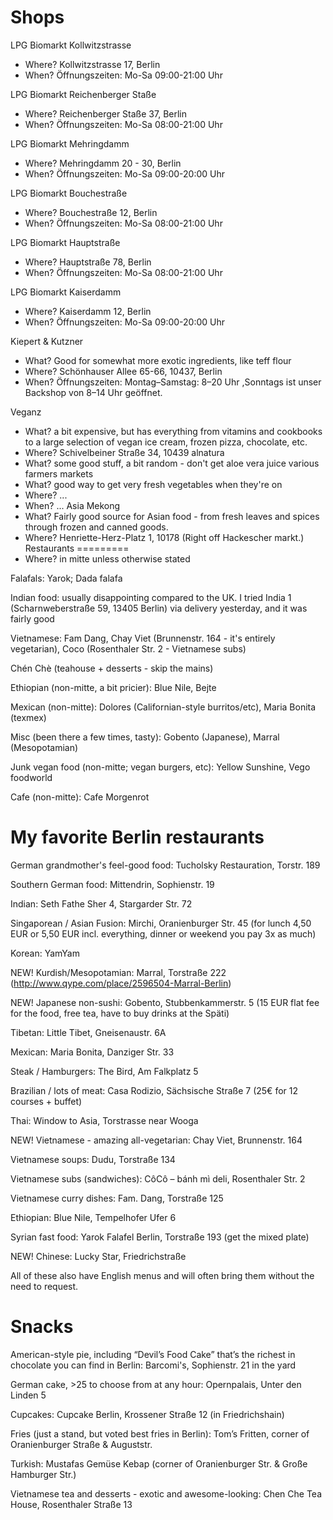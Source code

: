 Shops
=====
LPG Biomarkt Kollwitzstrasse
* Where? Kollwitzstrasse 17, Berlin
* When? Öffnungszeiten: Mo-Sa 09:00-21:00 Uhr

LPG Biomarkt Reichenberger Staße
  * Where? Reichenberger Staße 37, Berlin
  * When? Öffnungszeiten: Mo-Sa 08:00-21:00 Uhr

LPG Biomarkt Mehringdamm
  * Where? Mehringdamm 20 - 30, Berlin
  * When? Öffnungszeiten: Mo-Sa 09:00-20:00 Uhr

LPG Biomarkt Bouchestraße
  * Where? Bouchestraße 12, Berlin
  * When? Öffnungszeiten: Mo-Sa 08:00-21:00 Uhr

LPG Biomarkt Hauptstraße
  * Where? Hauptstraße 78, Berlin
  * When? Öffnungszeiten: Mo-Sa 08:00-21:00 Uhr

LPG Biomarkt Kaiserdamm
  * Where? Kaiserdamm 12, Berlin
  * When? Öffnungszeiten: Mo-Sa 09:00-20:00 Uhr 

Kiepert & Kutzner
  * What? Good for somewhat more exotic ingredients, like teff flour
  * Where? Schönhauser Allee 65-66, 10437, Berlin
  * When? Öffnungszeiten: Montag–Samstag: 8–20 Uhr ,Sonntags ist unser Backshop von 8–14 Uhr geöffnet.    

Veganz
  * What? a  bit expensive, but has everything from vitamins and cookbooks to a  large selection of vegan ice cream, frozen pizza, chocolate, etc.
  * Where? Schivelbeiner Straße 34, 10439
alnatura
  * What? some good stuff, a bit random - don't get aloe vera juice
various farmers markets
  * What? good way to get very fresh vegetables when they're on
  * Where? ...
  * When? ...
Asia Mekong
  * What? Fairly good source for Asian food - from fresh leaves and spices through frozen and canned goods.
  * Where? Henriette-Herz-Platz 1, 10178 (Right off Hackescher markt.) 
Restaurants
=========
  * Where? in mitte unless otherwise stated

Falafals: Yarok; Dada falafa

Indian food: usually disappointing compared to the UK. I tried India 1 (Scharnweberstraße 59, 13405 Berlin) via delivery yesterday, and it was fairly good

Vietnamese: Fam Dang, Chay Viet (Brunnenstr. 164 - it's entirely vegetarian), Coco (Rosenthaler Str. 2 - Vietnamese subs)

Chén Chè (teahouse + desserts - skip the mains)

Ethiopian (non-mitte, a bit pricier): Blue Nile, Bejte

Mexican (non-mitte): Dolores (Californian-style burritos/etc), Maria Bonita (texmex)

Misc (been there a few times, tasty): Gobento (Japanese), Marral (Mesopotamian)

Junk vegan food (non-mitte; vegan burgers, etc): Yellow Sunshine, Vego foodworld

Cafe (non-mitte): Cafe Morgenrot

My favorite Berlin restaurants
==============================

German grandmother's feel-good food: Tucholsky Restauration, Torstr. 189

Southern German food: Mittendrin, Sophienstr. 19

Indian: Seth Fathe Sher 4, Stargarder Str. 72

Singaporean / Asian Fusion: Mirchi, Oranienburger Str. 45 (for lunch 4,50 EUR or 5,50 EUR incl. everything, dinner or 
weekend you pay 3x as much)

Korean: YamYam

NEW! Kurdish/Mesopotamian: Marral, Torstraße 222 (http://www.qype.com/place/2596504-Marral-Berlin)

NEW! Japanese non-sushi: Gobento, Stubbenkammerstr. 5 (15 EUR flat fee for the food, free tea, have to buy drinks at the 
Späti)

Tibetan: Little Tibet, Gneisenaustr. 6A

Mexican: Maria Bonita, Danziger Str. 33 

Steak / Hamburgers: The Bird, Am Falkplatz 5

Brazilian / lots of meat: Casa Rodizio, Sächsische Straße 7 (25€ for 12 courses + buffet)

Thai: Window to Asia, Torstrasse near Wooga

NEW! Vietnamese - amazing all-vegetarian: Chay Viet, Brunnenstr. 164

Vietnamese soups: Dudu, Torstraße 134

Vietnamese subs (sandwiches): CôCô – bánh mì deli, Rosenthaler Str. 2

Vietnamese curry dishes: Fam. Dang, Torstraße 125

Ethiopian: Blue Nile, Tempelhofer Ufer 6

Syrian fast food: Yarok Falafel Berlin, Torstraße 193  (get the mixed plate)

NEW! Chinese: Lucky Star, Friedrichstraße

All of these also have English menus and will often bring them without the need to request.

Snacks
======

American-style pie, including “Devil’s Food Cake” that’s the richest in chocolate you can find in Berlin: Barcomi's, 
Sophienstr. 21 in the yard

German cake, >25 to choose from at any hour: Opernpalais, Unter den Linden 5

Cupcakes: Cupcake Berlin, Krossener Straße 12 (in Friedrichshain)

Fries (just a stand, but voted best fries in Berlin): Tom’s Fritten, corner of Oranienburger Straße & Auguststr.

Turkish: Mustafas Gemüse Kebap (corner of Oranienburger Str. & Große Hamburger Str.)

Vietnamese tea and desserts - exotic and awesome-looking: Chen Che Tea House, Rosenthaler Straße 13
